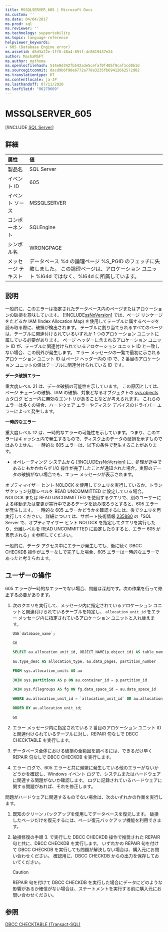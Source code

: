```yaml
---
title: MSSQLSERVER_605 | Microsoft Docs
ms.custom: ''
ms.date: 04/04/2017
ms.prod: sql
ms.reviewer: ''
ms.technology: supportability
ms.topic: language-reference
helpviewer_keywords:
- 605 (Database Engine error)
ms.assetid: d8d3a22e-1ff8-48a4-891f-4c8619437e24
author: MashaMSFT
ms.author: mathoma
ms.openlocfilehash: 514e0d342fb542ade5cefaf0f405f9caf1cd0b1d
ms.sourcegitcommit: dacd9b6f90e6772a778a3235fb69412662572d02
ms.translationtype: HT
ms.contentlocale: ja-JP
ms.lasthandoff: 07/11/2020
ms.locfileid: "86279609"
---
```

# <a name="mssqlserver_605"></a>MSSQLSERVER_605
 [!INCLUDE [SQL Server](../../includes/applies-to-version/sqlserver.md)]
  
## <a name="details"></a>詳細  
  
| 属性 | 値 |  
| :-------- | :---- |  
|製品名|SQL Server|  
|イベント ID|605|  
|イベント ソース|MSSQLSERVER|  
|コンポーネント|SQLEngine|  
|シンボル名|WRONGPAGE|  
|メッセージ テキスト|データベース %d の論理ページ %S_PGID のフェッチに失敗しました。 この論理ページは、アロケーション ユニット %I64d ではなく、%I64d に所属しています。|  
  
## <a name="explanation"></a>説明  
一般的に、このエラーは指定されたデータベース内のページまたはアロケーションの破損を意味しています。 [!INCLUDE[ssNoVersion](../../includes/ssnoversion-md.md)] では、ページ リンケージをたどるか IAM (Index Allocation Map) を使用してテーブルに属するページを読み取る際に、破損が検出されます。 テーブルに割り当てられるすべてのページは、テーブルに関連付けられているいずれか 1 つのアロケーション ユニットに属している必要があります。 ページ ヘッダーに含まれるアロケーション ユニット ID が、テーブルに関連付けられているアロケーション ユニット ID と一致しない場合、この例外が発生します。 エラー メッセージの一覧で最初に示されるアロケーション ユニット ID はページ ヘッダー内の ID で、2 番目のアロケーション ユニットの値はテーブルに関連付けられている ID です。  
  
**データ破損エラー**  
  
重大度レベル 21 は、データ破損の可能性を示しています。 この原因としては、ページ チェーンの破損、IAM の破損、対象となるオブジェクトの [sys.objects](~/relational-databases/system-catalog-views/sys-objects-transact-sql.md) カタログ ビュー内に無効なエントリがあることなどが考えられます。 これらのエラーは多くの場合、ハードウェア エラーやディスク デバイスのドライバー エラーによって発生します。  
  
**一時的なエラー**  
  
重大度レベル 12 は、一時的なエラーの可能性を示しています。つまり、このエラーはキャッシュ内で発生するもので、ディスク上のデータの破損を示すものではありません。 一時的な 605 エラーは、以下の条件で発生することがあります。  
  
-   オペレーティング システムから [!INCLUDE[ssNoVersion](../../includes/ssnoversion-md.md)] に、処理が途中であるにもかかわらず I/O 操作が完了したことが通知された場合。実際のデータの破損がない場合でも、エラー メッセージが表示されます。  
  
オプティマイザー ヒント NOLOCK を使用してクエリを実行しているか、トランザクション分離レベルを READ UNCOMMITTED に設定している場合。 NOLOCK または READ UNCOMMITTED を使用するクエリで、別のユーザーによる移動または変更が実行中であるデータを読み取ろうとすると、605 エラーが発生します。 一時的な 605 エラーかどうかを確認するには、後でクエリを再実行してください。 詳細については、サポート技術情報 [235880](https://support.microsoft.com/kb/235880/en-us) の「SQL Server で、オプティマイザー ヒント NOLOCK を指定してクエリを実行したり、分離レベルを READ UNCOMMITTED に設定したりすると、エラー 605 が表示される」を参照してください。  
  
一般的に、データ アクセス中にエラーが発生しても、後に続く DBCC CHECKDB 操作がエラーなしで完了した場合、605 エラーは一時的なエラーであったと考えられます。  
  
## <a name="user-action"></a>ユーザーの操作  
605 エラーが一時的なエラーでない場合、問題は深刻です。次の作業を行って修正する必要があります。  
  
1.  次のクエリを実行して、メッセージ内に指定されているアロケーション ユニットと関連付けられているテーブルを特定し、 `allocation_unit_id` をエラー メッセージ内に指定されているアロケーション ユニットと入れ替えます。  
  
    ```sql  
    USE`database_name`;  
  
    GO  
  
    SELECT au.allocation_unit_id, OBJECT_NAME(p.object_id) AS table_name, fg.name AS filegroup_name,  
  
    au.type_desc AS allocation_type, au.data_pages, partition_number  
  
    FROM sys.allocation_units AS au  
  
    JOIN sys.partitions AS p ON au.container_id = p.partition_id  
  
    JOIN sys.filegroups AS fg ON fg.data_space_id = au.data_space_id  
  
    WHERE au.allocation_unit_id = `allocation_unit_id` OR au.allocation_unit_id = `allocation_unit_id`  
  
    ORDER BY au.allocation_unit_id;  
  
    GO  
    ```
  
2.  エラー メッセージ内に指定されている 2 番目のアロケーション ユニット ID と関連付けられているテーブルに対し、REPAIR 句なしで DBCC CHECKTABLE を実行します。  
  
3.  データベース全体における破損の全範囲を調べるには、できるだけ早く REPAIR 句なしで DBCC CHECKDB を実行します。  
  
4.  エラー ログで、605 エラーと共に頻繁に発生している他のエラーがないかどうかを確認し、Windows イベント ログで、システムまたはハードウェアに関連する問題がないか確認します。 ログに記録されているハードウェアに関する問題があれば、それを修正します。  
  
問題がハードウェアに関連するものでない場合は、次のいずれかの作業を実行します。  
  
1.  既知のクリーン バックアップを使用してデータベースを復元します。 破損したページだけを復元するには、ページ復元バックアップ機能を利用できます。  
  
2.  破損修復の手順 3. で実行した DBCC CHECKDB 操作で推奨された REPAIR 句と共に、DBCC CHECKDB を実行します。 いずれかの REPAIR 句を付けて DBCC CHECKDB を実行しても問題が解決しない場合は、購入元にお問い合わせください。 確認用に、DBCC CHECKDB からの出力を保存しておいてください。  
  
    > [!CAUTION]  
    > REPAIR 句を付けて DBCC CHECKDB を実行した場合にデータにどのような影響があるか確信がない場合は、ステートメントを実行する前に購入元にお問い合わせください。  
  
## <a name="see-also"></a>参照  
[DBCC CHECKTABLE &#40;Transact-SQL&#41;](~/t-sql/database-console-commands/dbcc-checktable-transact-sql.md)  
  
